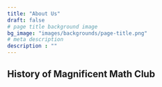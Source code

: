 ```yaml
---
title: "About Us"
draft: false
# page title background image
bg_image: "images/backgrounds/page-title.png"
# meta description
description : ""
---
```


## History of Magnificent Math Club

